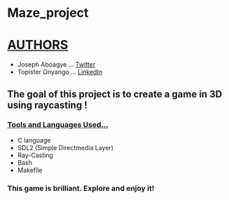 # Maze_project
# <u>AUTHORS</u>
- Joseph Aboagye ... [Twitter](https://twitter.com/home?lang=en)
- Topister Onyango ... [LinkedIn](https://www.linkedin.com/in/topister-nandera-5930331a5/) 

## The goal of this project is to create a game in 3D using raycasting !

### <u>Tools and Languages Used...</u>
- C language
- SDL2 (Simple Directmedia Layer)
- Ray-Casting
- Bash
- Makefile

### This game is brilliant. Explore and enjoy it!
